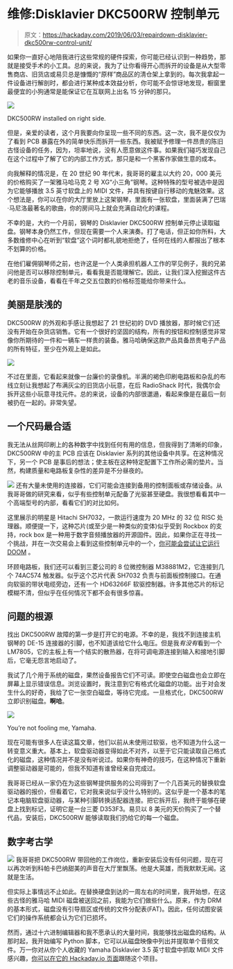 # 维修:Disklavier DKC500RW 控制单元

> 原文：<https://hackaday.com/2019/06/03/repairdown-disklavier-dkc500rw-control-unit/>

如果你一直好心地陪我进行这些常规的硬件探索，你可能已经认识到一种趋势，那就是接受手术的小工具。总的来说，我为了让你看得开心而拆开的设备是从大型零售商店、旧货店或易贝总是慷慨的“原样”商品区的清仓架上拿到的。每次我拿起一件设备进行解剖时，都会进行某种成本效益分析，你可能不会惊讶地发现，橱窗里最便宜的小狗通常是能保证它在互联网上出名 15 分钟的那只。

[![](img/fa658dd90df9801d276783e7834f866e.png)](https://hackaday.com/wp-content/uploads/2019/05/disklavier_piano.jpg)

DKC500RW installed on right side.

但是，亲爱的读者，这个月我要向你呈现一些不同的东西。这一次，我不是仅仅为了看到 PCB 暴露在外的简单快乐而拆开一些东西。我被赋予修理一件昂贵的陈旧古怪设备的任务，因为，坦率地说，没有人愿意做这件事。如果我们碰巧发现自己在这个过程中了解了它的内部工作方式，那只是和一个黑客作家做生意的成本。

向我解释的情况是，在 20 世纪 90 年代末，我哥哥的雇主以大约 20，000 美元的价格购买了一架雅马哈马克 2 号 XG“小三角”钢琴。这种特殊的型号被选中是因为它能够播放 3.5 英寸软盘上的 MIDI 文件，并具有按键自行移动的鬼魅效果。这个想法是，你可以在你的大厅里放上这架钢琴，里面有一张软盘，里面装满了巴瑞·马尼洛最著名的歌曲，你的房间马上就会充满自动化的课程。

不幸的是，大约一个月前，钢琴的 Disklavier DKC500RW 控制单元停止读取磁盘。钢琴本身仍然工作，但现在需要一个人来演奏。打了电话，但正如你所料，大多数维修中心在听到“软盘”这个词时都礼貌地拒绝了，任何在线的人都报出了根本不划算的价格。

在他们雇佣钢琴师之前，也许这是一个人类承担机器人工作的罕见例子，我的兄弟问他是否可以移除控制单元，看看我是否能理解它。因此，让我们深入挖掘这件古老的音乐设备，看看在千年之交五位数的价格标签能给你带来什么。

## 美丽是肤浅的

DKC500RW 的外观和手感让我想起了 21 世纪初的 DVD 播放器，那时候它们还没有开始在杂货店销售。它有一个很好的坚固的结构，所有的按钮和控制感觉非常像你所期待的一件和一辆车一样贵的装备。雅马哈确保这款产品具备昂贵电子产品的所有特征，至少在外观上是如此。

[![](img/032c6d9dff860af8ba751194ffcb984e.png)](https://hackaday.com/wp-content/uploads/2019/05/disklavier_internal.jpg)

不过在里面，它看起来就像一台廉价的录像机。半满的褐色印刷电路板和杂乱的布线立刻让我想起了布满灰尘的旧货店小玩意，在后 RadioShack 时代，我偶尔会拆开这些小玩意寻找元件。总的来说，设备的内部很邋遢，看起来像是在最后一刻被扔在一起的。非常失望。

## 一个尺码最合适

我无法从丝网印刷上的各种数字中找到任何有用的信息，但我得到了清晰的印象，DKC500RW 中的主 PCB 应该在 Disklavier 系列的其他设备中共享。在这种情况下，另一个 PCB 是事后的想法；使主板在这种特定配置下工作所必需的垫片。当然，构建质量和电路板复杂性的差异是不分昼夜的。

[![](img/83c324a03c5be9b46f8abc581bc2aa3e.png)](https://hackaday.com/wp-content/uploads/2019/05/disklavier_cpu.jpg) 还有大量未使用的连接器，它们可能会连接到备用的控制面板或存储设备。从我哥哥做的研究来看，似乎有些控制单元配备了光驱甚至硬盘。我很想看看其中一个高端型号的内部，看看它们的对比如何。

这里展示的明星是 Hitachi SH7032，一款运行速度为 20 MHz 的 32 位 RISC 处理器。顺便提一下，这种芯片(或至少是一种类似的变体)似乎受到 Rockbox 的支持，rock box 是一种用于数字音频播放器的开源固件。因此，如果你正在寻找一个挑战，并在一次交易会上看到这些控制单元中的一个，[你可能会尝试让它运行 DOOM](https://hackaday.com/2016/12/30/sansa-mp3-player-runs-doom-unplayably/) 。

环顾电路板，我们还可以看到三菱公司的 8 位微控制器 M38881M2，它连接到几个 74AC574 触发器。似乎这个芯片代表 SH7032 负责与前面板控制接口。在通向软驱的带状电缆旁边，还有一个 HD63266F 软驱控制器。许多其他芯片的标记模糊不清，但似乎在任何情况下都不会有很多惊喜。

## 问题的根源

找出 DKC500RW 故障的第一步是打开它的电源。不幸的是，我找不到连接主机钢琴的 DE-15 连接器的引脚，也不知道该给它什么电压。但是我*有没有*看到一个 LM7805，它的主板上有一个结实的散热器，在将可调电源连接到输入和接地引脚后，它毫无怨言地启动了。

我试了几个用于系统的磁盘，果然设备报告它们不可读。即使空白磁盘也会立即在屏幕上显示错误信息。浏览设置时，我注意到它有格式化磁盘的功能。出于对会发生什么的好奇，我给了它一张空白磁盘，等待它完成。一旦格式化，DKC500RW 立即识别磁盘。**啊哈**。

[![](img/3d756208de1122acb68cb8df2acc7c74.png)](https://hackaday.com/wp-content/uploads/2019/05/disklavier_floppycon.jpg)

You’re not fooling me, Yamaha.

现在可能有很多人在读这篇文章，他们以前从未使用过软驱，也不知道为什么这一转变意义重大。基本上，软盘驱动器变得如此不对齐，以至于它只能读取自己格式化的磁盘，这种情况并不是没有听说过。如果你有神奇的技巧，在这种情况下重新调整驱动器是可能的，但我不知道有谁曾经亲自完成过。

我哥哥已经从一家仍在为这些钢琴提供服务的公司得到了一个几百美元的替换软盘驱动器的报价，但看着它，它对我来说似乎没什么特别的。这似乎是一个基本的笔记本电脑软盘驱动器，与某种引脚转换适配器连接。把它拆开后，我终于能够在硬盘上找到标记，证明它是一台三菱 D353F3。易贝以 8 美元的天价购买了一个替代品，安装后，DKC500RW 能够读取我们扔给它的每一个磁盘。

## 数字考古学

[![](img/c22a7fc92d0b12d02ef964c0578c2915.png)](https://hackaday.com/wp-content/uploads/2019/05/disklavier_disks.jpg) 我哥哥把 DKC500RW 带回他的工作岗位，重新安装后没有任何问题，现在可以再次听到科帕卡巴纳甜美的声音在大厅里飘荡。他是大英雄，而我默默无闻。这就是生活。

但实际上事情远不止如此。在替换硬盘到达的一周左右的时间里，我开始想，在这些古怪的雅马哈 MIDI 磁盘被送回之前，我能为它们做些什么。原来，作为 DRM 的基本形式，磁盘没有引导扇区或传统的文件分配表(FAT)。因此，任何试图安装它们的操作系统都会认为它们已损坏。

然而，通过十六进制编辑器和我不愿承认的大量时间，我能够找出磁盘的结构。从那时起，我开始编写 Python 脚本，它可以从磁盘映像中列出并提取单个音频文件。万一你对从你个人收藏的 Yamaha Disklavier 3.5 英寸软盘中抓取 MIDI 文件感兴趣，[你可以在它的 Hackaday.io 页面](https://hackaday.io/project/164793-hacking-yamaha-disklavier-floppies)跟随这个项目。